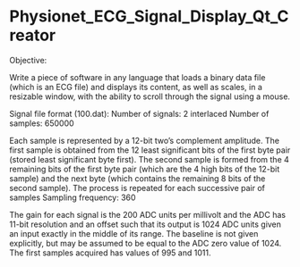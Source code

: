 # Physionet_ECG_Signal_Display_Qt_Creator

Objective:

Write a piece of software in any language that loads a binary data file (which is an ECG file) and
displays its content, as well as scales, in a resizable window, with the ability to scroll through the signal
using a mouse.

Signal file format (100.dat):
Number of signals: 2 interlaced
Number of samples: 650000

Each sample is represented by a 12-bit two’s complement amplitude. The first sample is obtained from
the 12 least significant bits of the first byte pair (stored least significant byte first). The second sample
is formed from the 4 remaining bits of the first byte pair (which are the 4 high bits of the 12-bit sample)
and the next byte (which contains the remaining 8 bits of the second sample). The process is repeated
for each successive pair of samples
Sampling frequency: 360

The gain for each signal is the 200 ADC units per millivolt and the ADC has 11-bit resolution and an
offset such that its output is 1024 ADC units given an input exactly in the middle of its range. The
baseline is not given explicitly, but may be assumed to be equal to the ADC zero value of 1024.
The first samples acquired has values of 995 and 1011.
